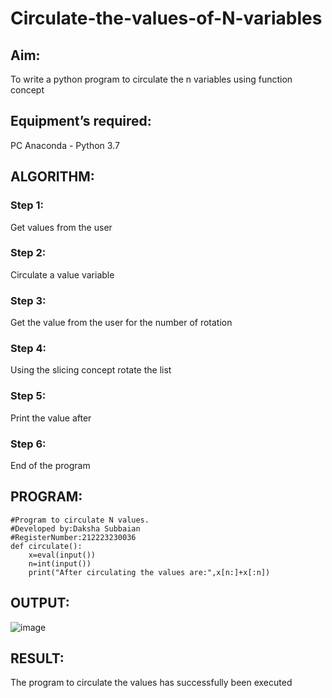 # Circulate-the-values-of-N-variables
## Aim:
To write a python program to circulate the n variables using function concept
## Equipment’s required:
PC
Anaconda - Python 3.7
## ALGORITHM: 
### Step 1: 
Get values from the user
### Step 2: 
Circulate a value variable
### Step 3: 
Get the value from the user for the number of rotation
### Step 4: 
Using the slicing concept rotate the list

### Step 5: 
Print the value after
### Step 6:
End of the program
## PROGRAM:
```
#Program to circulate N values.
#Developed by:Daksha Subbaian
#RegisterNumber:212223230036
def circulate():
    x=eval(input())
    n=int(input())
    print("After circulating the values are:",x[n:]+x[:n])
```

## OUTPUT:
![image](https://github.com/user-attachments/assets/07b123d7-dcec-461d-a0f3-8a34cc176731)




## RESULT:
The program to circulate the values has successfully been executed

